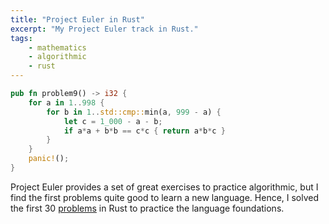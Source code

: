 ```yaml
---
title: "Project Euler in Rust"
excerpt: "My Project Euler track in Rust."
tags:
    - mathematics
    - algorithmic
    - rust
---
```


```rust
pub fn problem9() -> i32 {
    for a in 1..998 {
        for b in 1..std::cmp::min(a, 999 - a) {
            let c = 1_000 - a - b;
            if a*a + b*b == c*c { return a*b*c }
        }
    }
    panic!();
}
```

Project Euler provides a set of great exercises to practice algorithmic, but I find the first problems quite good to learn a new language. Hence, I solved the first 30 [problems](https://projecteuler.net) in Rust to practice the language foundations.